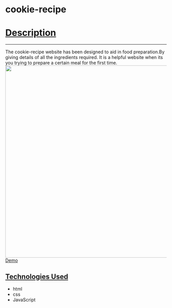 # cookie-recipe
# <u>Description</u>
***
The cookie-recipe website has been designed to aid in food preparation.By giving details of all the ingredients required. It is a helpful website when its you trying to prepare a certain meal for the first time.  
<img src="https://image.shutterstock.com/image-vector/caprese-salad-recipe-step-by-260nw-1201271428.jpg" width="600px">
<br>
[Demo](https://image.shutterstock.com/image-vector/caprese-salad-recipe-step-by-260nw-1201271428.jpg)
## [Technologies Used](https://image.shutterstock.com/image-vector/caprese-salad-recipe-step-by-260nw-1201271428.jpg)
- html
- css
- JavaScript
